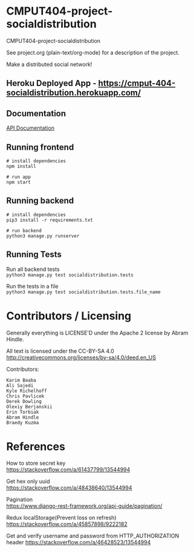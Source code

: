 CMPUT404-project-socialdistribution
===================================

CMPUT404-project-socialdistribution

See project.org (plain-text/org-mode) for a description of the project.

Make a distributed social network!

## Heroku Deployed App - https://cmput-404-socialdistribution.herokuapp.com/

## Documentation
[API Documentation](https://app.swaggerhub.com/apis-docs/lida9/SocialDistribution/1.0.0-oas3)

## Running frontend
```
# install dependencies
npm install

# run app
npm start
```

## Running backend
```
# install dependencies
pip3 install -r requirements.txt

# run backend
python3 manage.py runserver
```

## Running Tests
Run all backend tests  
`python3 manage.py test socialdistribution.tests`

Run the tests in a file  
`python3 manage.py test socialdistribution.tests.file_name`

Contributors / Licensing
========================

Generally everything is LICENSE'D under the Apache 2 license by Abram Hindle.

All text is licensed under the CC-BY-SA 4.0 http://creativecommons.org/licenses/by-sa/4.0/deed.en_US

Contributors:

    Karim Baaba
    Ali Sajedi
    Kyle Richelhoff
    Chris Pavlicek
    Derek Dowling
    Olexiy Berjanskii
    Erin Torbiak
    Abram Hindle
    Braedy Kuzma

# References

How to store secret key  
https://stackoverflow.com/a/61437799/13544994

Get hex only uuid  
https://stackoverflow.com/a/48438640/13544994

Pagination  
https://www.django-rest-framework.org/api-guide/pagination/

Redux localStorage(Prevent loss on refresh)  
https://stackoverflow.com/a/45857898/9222182

Get and verify username and password from HTTP_AUTHORIZATION header
https://stackoverflow.com/a/46428523/13544994
